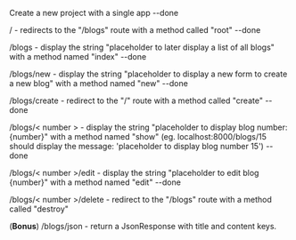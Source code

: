 Create a new project with a single app --done

/ - redirects to the "/blogs" route with a method called "root" --done

/blogs - display the string "placeholder to later display a list of all blogs" with a method named "index" --done

/blogs/new - display the string "placeholder to display a new form to create a new blog" with a method named "new" --done

/blogs/create - redirect to the "/" route with a method called "create" --done

/blogs/< number > - display the string "placeholder to display blog number: {number}" with a method named "show" (eg. localhost:8000/blogs/15 should display the message: 'placeholder to display blog number 15') --done

/blogs/< number >/edit - display the string "placeholder to edit blog {number}" with a method named "edit" --done

/blogs/< number >/delete - redirect to the "/blogs" route with a method called "destroy"

(**Bonus**) /blogs/json - return a JsonResponse with title and content keys. 
